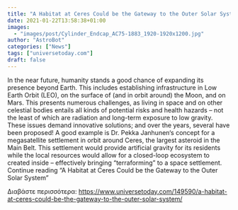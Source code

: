 ```yaml
---
title: "A Habitat at Ceres Could be the Gateway to the Outer Solar System"
date: 2021-01-22T13:58:38+01:00
images:
  - "images/post/Cylinder_Endcap_AC75-1883_1920-1920x1200.jpg"
author: "AstroBot"
categories: ["News"]
tags: ["universetoday.com"]
draft: false
---
```


In the near future, humanity stands a good chance of expanding its presence beyond Earth. This includes establishing infrastructure in Low Earth Orbit (LEO), on the surface of (and in orbit around) the Moon, and on Mars. This presents numerous challenges, as living in space and on other celestial bodies entails all kinds of potential risks and health hazards – not the least of which are radiation and long-term exposure to low gravity. These issues demand innovative solutions; and over the years, several have been proposed! A good example is Dr. Pekka Janhunen‘s concept for a megasatellite settlement in orbit around Ceres, the largest asteroid in the Main Belt. This settlement would provide artificial gravity for its residents while the local resources would allow for a closed-loop ecosystem to created inside – effectively bringing “terraforming” to a space settlement. Continue reading “A Habitat at Ceres Could be the Gateway to the Outer Solar System” 

Διαβάστε περισσότερα: https://www.universetoday.com/149590/a-habitat-at-ceres-could-be-the-gateway-to-the-outer-solar-system/
